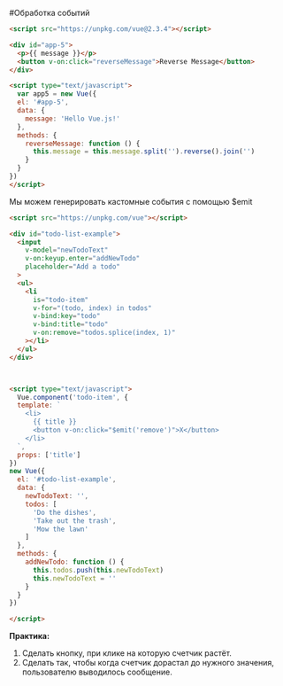 #Обработка событий


```html
<script src="https://unpkg.com/vue@2.3.4"></script>

<div id="app-5">
  <p>{{ message }}</p>
  <button v-on:click="reverseMessage">Reverse Message</button>
</div>

<script type="text/javascript">
  var app5 = new Vue({
  el: '#app-5',
  data: {
    message: 'Hello Vue.js!'
  },
  methods: {
    reverseMessage: function () {
      this.message = this.message.split('').reverse().join('')
    }
  }
}) 
</script>
```

Мы можем генерировать кастомные события с помощью $emit

```html
<script src="https://unpkg.com/vue"></script>

<div id="todo-list-example">
  <input
    v-model="newTodoText"
    v-on:keyup.enter="addNewTodo"
    placeholder="Add a todo"
  >
  <ul>
    <li
      is="todo-item"
      v-for="(todo, index) in todos"
      v-bind:key="todo"
      v-bind:title="todo"
      v-on:remove="todos.splice(index, 1)"
    ></li>
  </ul>
</div>



<script type="text/javascript">
  Vue.component('todo-item', {
  template: `
    <li>
      {{ title }}
      <button v-on:click="$emit('remove')">X</button>
    </li>
  `,
  props: ['title']
})
new Vue({
  el: '#todo-list-example',
  data: {
    newTodoText: '',
    todos: [
      'Do the dishes',
      'Take out the trash',
      'Mow the lawn'
    ]
  },
  methods: {
    addNewTodo: function () {
      this.todos.push(this.newTodoText)
      this.newTodoText = ''
    }
  }
})

</script>

```

**Практика:**

1. Сделать кнопку, при клике на которую счетчик растёт.
2. Сделать так, чтобы когда счетчик дорастал до нужного значения, пользователю выводилось сообщение.